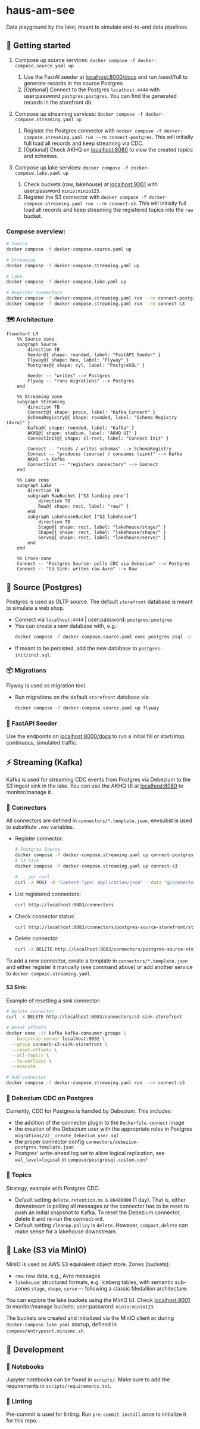 # haus-am-see

Data playground by the lake; meant to simulate end-to-end data pipelines.

## 🌊 Getting started

1. Compose up source services: `docker compose -f docker-compose.source.yaml up`

   1. Use the FastAI seeder at [localhost:8000/docs](http://localhost:8000/docs) and run /seed/full to generate records in the source Postgres
   2. [Optional] Connect to the Postgres `localhost:4444` with user:password `postgres:postgres`. You can find the generated records in the storefront db.

2. Compose up streaming services: `docker compose -f docker-compose.streaming.yaml up`

   1. Register the Postgres connector with `docker compose -f docker-compose.streaming.yaml run --rm connect-postgres`. This will initially full load all records and keep streaming via CDC.
   2. [Optional] Check AKHQ on [localhost:8080](http://localhost:8080) to view the created topics and schemas.

3. Compose up lake services: `docker compose -f docker-compose.lake.yaml up`

   1. Check buckets (raw, lakehouse) at [localhost:9001](http://localhost:9001) with user:password `minio:minio123`.
   2. Register the S3 connector with `docker compose -f docker-compose.streaming.yaml run --rm connect-s3`. This will initially full load all records and keep streaming the registered topics into the `raw` bucket.

### Compose overview:

```bash
# Source
docker compose -f docker-compose.source.yaml up

# Streaming
docker compose -f docker-compose.streaming.yaml up

# Lake
docker compose -f docker-compose.lake.yaml up

# Register connectors
docker compose -f docker-compose.streaming.yaml run --rm connect-postgres
docker compose -f docker-compose.streaming.yaml run --rm connect-s3
```

### 🗺️ Architecture

```mermaid
flowchart LR
    %% Source zone
    subgraph Source
        direction TB
        Seeder@{ shape: rounded, label: "FastAPI Seeder" }
        Flyway@{ shape: hex, label: "Flyway" }
        Postgres@{ shape: cyl, label: "PostgreSQL" }

        Seeder -- "writes" --> Postgres
        Flyway -- "runs migrations" --> Postgres
    end

    %% Streaming zone
    subgraph Streaming
        direction TB
        Connect@{ shape: procs, label: "Kafka Connect" }
        SchemaRegistry@{ shape: rounded, label: "Schema Registry (Avro)" }
        Kafka@{ shape: rounded, label: "Kafka" }
        AKHQ@{ shape: stadium, label: "AKHQ UI" }
        ConnectInit@{ shape: sl-rect, label: "Connect Init" }

        Connect -- "reads / writes schemas" --> SchemaRegistry
        Connect -- "produces (source) / consumes (sink)" --> Kafka
        AKHQ --> Kafka
        ConnectInit -- "registers connectors" --> Connect
    end

    %% Lake zone
    subgraph Lake
        direction TB
        subgraph RawBucket ["S3 landing zone"]
            direction TB
            Raw@{ shape: rect, label: "raw/" }
        end
        subgraph LakehouseBucket ["S3 lakehouse"]
            direction TB
            Stage@{ shape: rect, label: "lakehouse/stage/" }
            Shape@{ shape: rect, label: "lakehouse/shape/" }
            Serve@{ shape: rect, label: "lakehouse/serve/" }
        end
    end

    %% Cross-zone
    Connect -- "Postgres Source: polls CDC via Debezium" --> Postgres
    Connect -- "S3 Sink: writes raw Avro" --> Raw
```

## 🧱 Source (Postgres)

Postgres is used as OLTP source. The default `storefront` database is meant to simulate a web shop.

- Connect via `localhost:4444` | user:password: `postgres:postgres`
- You can create a new database with, e.g.:
  ```bash
  docker compose -f docker-compose.source.yaml exec postgres psql -U postgres -d postgres -c "CREATE DATABASE storefront;"
  ```
- If meant to be persisted, add the new database to `postgres-init/init.sql`.

### 📦 Migrations

Flyway is used as migration tool.

- Run migrations on the default `storefront` database via:
  ```bash
  docker compose -f docker-compose.source.yaml up flyway
  ```

### 🌱 FastAPI Seeder

Use the endpoints on [localhost:8000/docs](http://localhost:8000/docs) to run a initial fill or start/stop continuous, simulated traffic.

## ⚡ Streaming (Kafka)

Kafka is used for streaming CDC events from Postgres via Debezium to the S3 ingest sink in the lake. You can use the AKHQ UI at [localhost:8080](http://localhost:8080) to monitor/manage it.

### 🔌 Connectors

All connectors are defined in `connectors/*.template.json`. envsubst is used to substitute `.env` variables.

- Register connector:

  ```bash
  # Postgres Source
  docker compose -f docker-compose.streaming.yaml up connect-postgres
  # S3 Sink
  docker compose -f docker-compose.streaming.yaml up connect-s3

  # .. per curl
  curl -X POST -H "Content-Type: application/json" --data "@/connectors/postgres-source.json" http://connect:8083/connectors;
  ```

- List registered connectors:
  ```bash
  curl http://localhost:8083/connectors
  ```
- Check connector status:
  ```bash
  curl http://localhost:8083/connectors/postgres-source-storefront/status
  ```
- Delete connector:
  ```bash
  curl -X DELETE http://localhost:8083/connectors/postgres-source-storefront
  ```

To add a new connector, create a template in `connectors/*.template.json` and either register it manually (see command above) or add another service to `docker-compose.streaming.yaml`.

#### S3 Sink:

Example of resetting a sink connector:

```bash
# Delete connector
curl -X DELETE http://localhost:8083/connectors/s3-sink-storefront

# Reset offsets
docker exec -it kafka kafka-consumer-groups \
  --bootstrap-server localhost:9092 \
  --group connect-s3-sink-storefront \
  --reset-offsets \
  --all-topics \
  --to-earliest \
  --execute

# Add connector
docker compose -f docker-compose.streaming.yaml run --rm connect-s3
```

### 🔄 Debezium CDC on Postgres

Currently, CDC for Postgres is handled by Debezium. This includes:

- the addition of the connector plugin to the `Dockerfile.connect` image
- the creation of the Debezium user with the appropriate roles in Postgres `migrations/V2__create_debezium_user.sql`
- the proper connector config `connectors/debezium-postgres.template.json`
- Postgres' write-ahead log set to allow logical replication, see `wal_level=logical` in `compose/postgresql.custom.conf`

### 🧵 Topics

Strategy, example with Postgres CDC:

- Default setting `delete.retention.ms` is `86400000` (1 day). That is, either downstream is polling all messages or the connector has to be reset to push an initial snapshot to Kafka. To reset the Debezium connector, delete it and re-run the connect-init.
- Default setting `cleanup.policy` is `delete`. However, `compact,delete` can make sense for a lakehouse downstream.

## 🌊 Lake (S3 via MinIO)

MinIO is used as AWS S3 equivalent object store. Zones (buckets):

- `raw`: raw data, e.g., Avro messages
- `lakehouse`: structured formats, e.g. Iceberg tables, with semantic sub-zones `stage`, `shape`, `serve` -- following a classic Medallion architecture.

You can explore the lake buckets using the MinIO UI. Check [localhost:9001](http://localhost:9001) to monitor/manage buckets; user:password: `minio:minio123`.

The buckets are created and initialized via the MinIO client `mc` during `docker-compose.lake.yaml` startup, defined in `compose/entrypoint.miniomc.sh`.

## 🧪 Development

### 📓 Notebooks

Jupyter notebooks can be found in `scripts/`. Make sure to add the requirements in `scripts/requirements.txt`.

### 🧼 Linting

Pre-commit is used for linting. Run `pre-commit install` once to initialize it for this repo.
